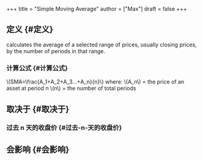 +++
title = "Simple Moving Average"
author = ["Max"]
draft = false
+++

## 定义 {#定义}

calculates the average of a selected range of prices, usually closing prices,
by the number of periods in that range.


### 计算公式 {#计算公式}

\\(SMA=\frac{A\_1+A\_2+A\_3...+A\_n}{n}\\)
where:
\\(A\_n\\) = the price of an asset at period n
\\(n\\) = the number of total periods


## 取决于 {#取决于}


### 过去 n 天的收盘价 {#过去-n-天的收盘价}


## 会影响 {#会影响}
